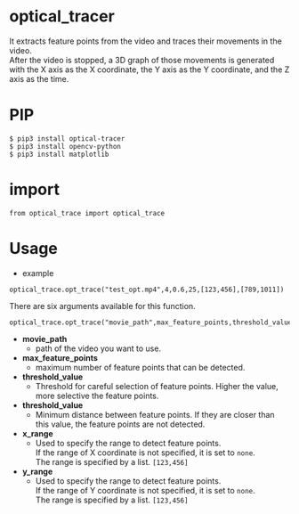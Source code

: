 # optical_tracer
It extracts feature points from the video and traces their movements in the video.  
After the video is stopped, a 3D graph of those movements is generated with the X axis as the X coordinate, the Y axis as the Y coordinate, and the Z axis as the time.

# PIP

```bash:
$ pip3 install optical-tracer
$ pip3 install opencv-python
$ pip3 install matplotlib
```

# import

```python:
from optical_trace import optical_trace
```

# Usage
- example

```python:
optical_trace.opt_trace("test_opt.mp4",4,0.6,25,[123,456],[789,1011])
```

There are six arguments available for this function.

```python:
optical_trace.opt_trace("movie_path",max_feature_points,threshold_value,minimum_distance,x_range,y_range)
```
- **movie_path**
  - path of the video you want to use.
- **max_feature_points**
  - maximum number of feature points that can be detected.
- **threshold_value**
  - Threshold for careful selection of feature points. Higher the value, more selective the feature points.
- **threshold_value**
  - Minimum distance between feature points. If they are closer than this value, the feature points are not detected.
- **x_range**
  - Used to specify the range to detect feature points.<br>If the range of X coordinate is not specified, it is set to `none`.<br>The range is specified by a list. `[123,456]`
- **y_range**
  - Used to specify the range to detect feature points.<br>If the range of Y coordinate is not specified, it is set to `none`.<br>The range is specified by a list. `[123,456]`